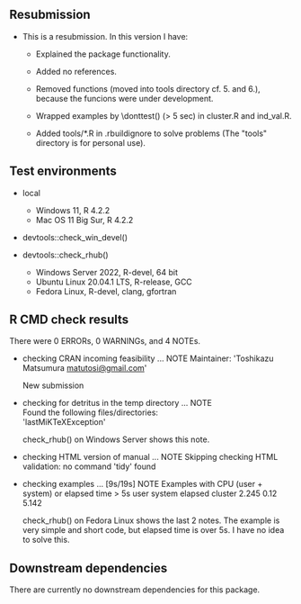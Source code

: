 ## Resubmission

*   This is a resubmission. In this version I have:
      * Explained the package functionality.

      * Added no references.

      * Removed functions (moved into tools directory cf. 5. and 6.), because the funcions were under development.

      * Wrapped examples by \donttest() (> 5 sec) in cluster.R and ind_val.R.

      * Added tools/*.R in .rbuildignore to solve problems (The "tools" directory is for personal use). 


## Test environments

* local
    * Windows 11, R 4.2.2
    * Mac OS 11 Big Sur, R 4.2.2

* devtools::check_win_devel()

* devtools::check_rhub()
    * Windows Server 2022, R-devel, 64 bit
    * Ubuntu Linux 20.04.1 LTS, R-release, GCC
    * Fedora Linux, R-devel, clang, gfortran


## R CMD check results

There were 0 ERRORs, 0 WARNINGs, and 4 NOTEs.

* checking CRAN incoming feasibility ... NOTE
  Maintainer: 'Toshikazu Matsumura <matutosi@gmail.com>'

  New submission


* checking for detritus in the temp directory ... NOTE   
  Found the following files/directories:   
    'lastMiKTeXException'   

  check_rhub() on Windows Server shows this note. 


* checking HTML version of manual ... NOTE
  Skipping checking HTML validation: no command 'tidy' found

* checking examples ... [9s/19s] NOTE
  Examples with CPU (user + system) or elapsed time > 5s
           user system elapsed
  cluster 2.245   0.12   5.142


  check_rhub() on Fedora Linux shows the last 2 notes.
  The example is very simple and short code, but elapsed time is over 5s.
  I have no idea to solve this.


## Downstream dependencies

There are currently no downstream dependencies for this package.
